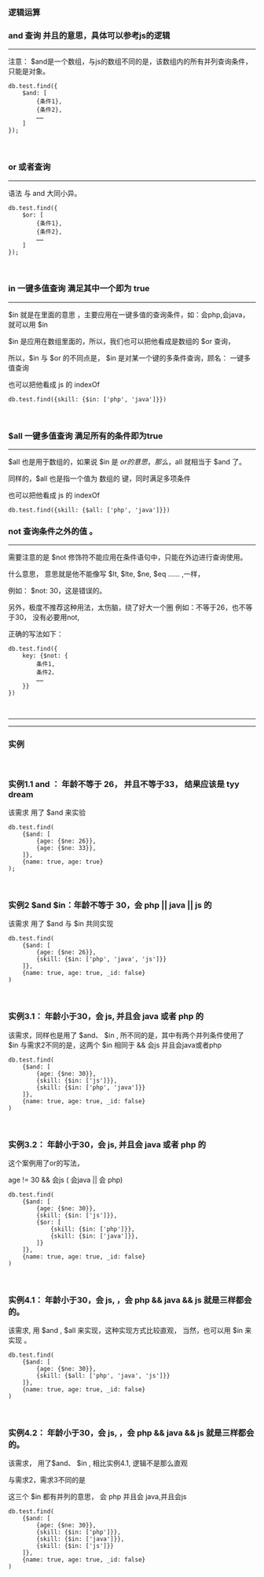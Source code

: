 ### 逻辑运算

### and 查询 并且的意思，具体可以参考js的逻辑
---

注意： $and是一个数组，与js的数组不同的是，该数组内的所有并列查询条件，只能是对象。

```mongodb
db.test.find({
    $and: [
        {条件1},
        {条件2},
        ……
    ]
});
```
<br />

### or 或者查询
---

语法 与 and 大同小异。


```mongodb
db.test.find({
    $or: [
        {条件1},
        {条件2},
        ……
    ]
});
```
<br />

### in 一键多值查询 满足其中一个即为 true
---

$in 就是在里面的意思 ，主要应用在一键多值的查询条件，如：会php,会java，就可以用 $in

$in 是应用在数组里面的，所以，我们也可以把他看成是数组的 $or 查询，

所以，$in 与 $or 的不同点是， $in 是对某一个键的多条件查询，顾名： 一键多值查询

也可以把他看成 js 的 indexOf 

```mongodb
db.test.find({skill: {$in: ['php', 'java']}})
```

<br />

### $all 一键多值查询 满足所有的条件即为true
---

$all 也是用于数组的，如果说 $in 是 $or 的意思 ，那么，$all 就相当于 $and 了。

同样的，$all 也是指一个值为 数组的 键，同时满足多项条件

也可以把他看成 js 的 indexOf 

```mongodb
db.test.find({skill: {$all: ['php', 'java']}})
```

### not 查询条件之外的值 。
---

需要注意的是 $not 修饰符不能应用在条件语句中，只能在外边进行查询使用。

什么意思， 意思就是他不能像写 $lt, $lte, $ne, $eq  …… ,一样，

例如： $not: 30，这是错误的。 

另外，极度不推荐这种用法，太伤脑，绕了好大一个圈 例如：不等于26，也不等于30， 没有必要用not, 

正确的写法如下：

```mongodb
db.test.find({
    key: {$not: {
        条件1,
        条件2，
        ……
    }}
})

```

<br />

---
 
---

### 实例

<br />

### 实例1.1 and ： 年龄不等于 26， 并且不等于33， 结果应该是 tyy dream

该需求 用了 $and 来实验

```mongodb
db.test.find(
    {$and: [
        {age: {$ne: 26}},
        {age: {$ne: 33}},
    ]},
    {name: true, age: true}
);
```
<br />


### 实例2 $and $in：年龄不等于 30，会 php || java || js 的

该需求 用了 $and  与 $in 共同实现

```mongodb
db.test.find(
    {$and: [
        {age: {$ne: 26}},
        {skill: {$in: ['php', 'java', 'js']}}
    ]},
    {name: true, age: true, _id: false}
)
```



<br />

### 实例3.1： 年龄小于30，会 js, 并且会 java 或者 php 的

该需求，同样也是用了 $and、 $in ,  所不同的是，其中有两个并列条件使用了 $in
与需求2不同的是，这两个 $in 相同于 &&  会js 并且会java或者php

```mongodb
db.test.find(
    {$and: [
        {age: {$ne: 30}},
        {skill: {$in: ['js']}},
        {skill: {$in: ['php', 'java']}}
    ]},
    {name: true, age: true, _id: false}
)
```
<br />

### 实例3.2： 年龄小于30，会 js, 并且会 java 或者 php 的

这个案例用了or的写法， 

age != 30 && 会js ( 会java || 会 php)

```mongodb
db.test.find(
    {$and: [
        {age: {$ne: 30}},
        {skill: {$in: ['js']}},
        {$or: [
            {skill: {$in: ['php']}},
            {skill: {$in: ['java']}},
        ]}
    ]},
    {name: true, age: true, _id: false}
)
```

<br />

### 实例4.1： 年龄小于30，会 js, ，会 php  && java && js 就是三样都会的。

该需求, 用 $and , $all 来实现，这种实现方式比较直观， 当然，也可以用  $in 来实现 。



```mongodb
db.test.find(
    {$and: [
        {age: {$ne: 30}},
        {skill: {$all: ['php', 'java', 'js']}}
    ]},
    {name: true, age: true, _id: false}
)
```


<br />

### 实例4.2： 年龄小于30，会 js, ，会 php  && java && js 就是三样都会的。

该需求， 用了$and、 $in , 相比实例4.1, 逻辑不是那么直观

与需求2，需求3不同的是

这三个 $in 都有并列的意思， 会 php 并且会 java,并且会js 


```mongodb
db.test.find(
    {$and: [
        {age: {$ne: 30}},
        {skill: {$in: ['php']}},
        {skill: {$in: ['java']}},
        {skill: {$in: ['js']}}
    ]},
    {name: true, age: true, _id: false}
)
```


